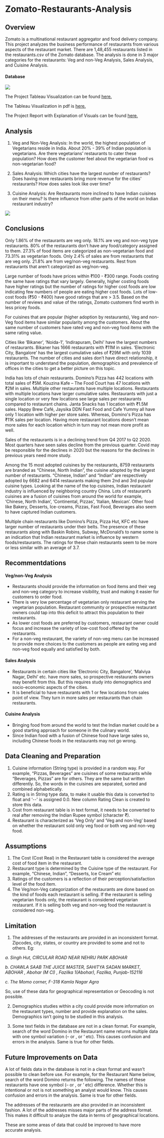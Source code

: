 # Zomato-Restaurants-Analysis

## Overview
Zomato is a multinational restaurant aggregator and food delivery company. This project analyzes the business performance of restaurants from various aspects of the restaurant market.
There are 1,48,455 restaurants listed in the restaurants.csv of the Zomato database. The analysis is done in 3 major categories for the restaurants: Veg and non-Veg Analysis, Sales Analysis, and Cuisine Analysis.

#### Database

<img src="https://github.com/vandanadhakal/Zomato-Restaurants-Analysis/blob/main/Database.png">

The Project Tableau Visualization can be found <a href='https://public.tableau.com/app/profile/vandana.dhakal/viz/ZomatoRestaurantAnalysis_17443888388170/ZomatoRestaurantsAnalysis?publish=yes'><u>here</u>.</a>

The Tableau Visualization in pdf is <a href='https://github.com/vandanadhakal/Zomato-Restaurants-Analysis/blob/main/Zomato%20Restaurants%20Analysis.pdf'><u>here</u>.</a>

The Project Report with Explanation of Visuals can be found <a href='https://github.com/vandanadhakal/Zomato-Restaurants-Analysis/blob/main/Zomato%20Analysis-Final%20Report.pdf'><u>here</u>.</a>

## Analysis
1. Veg and Non-Veg Analysis: In the world, the highest population of Vegetarians reside in India. About 20% - 39% of Indian population is vegetarians. Are there vegetarians’ restaurants to cater these population? How does the customer feel about the vegetarian food vs non-vegetarian food?

2. Sales Analysis: Which cities have the largest number of restaurants? Does having more restaurants bring more revenue for the cities' restaurants? How does sales look like over time?

3. Cuisine Analysis: Are Restaurants more inclined to have Indian cuisines on their menu? Is there influence from other parts of the world on Indian restaurant industry?

<img src="https://github.com/vandanadhakal/Zomato-Restaurants-Analysis/blob/main/Veg%3Anon-Veg%20Analysis.png">

## Conclusions
Only 1.86% of the restaurants are veg only. 18.1% are veg and non-veg type restaurants. 80% of the restaurants don’t have any food/category assigned to them.
27.3% of food items are categorized as non-vegetarian food and 73.31% as vegetarian foods. Only 2.4% of sales are from restaurants that are veg only. 21.8% are from veg/non-veg restaurants. Rest from restaurants that aren’t categorized as veg/non-veg. 

Large number of foods have prices within ₹100 - ₹300 range. Foods costing the same have ratings that vary largely. Generally, higher costing foods have higher ratings but the number of ratings for higher cost foods are low indicating few numbers of people are eating higher cost foods. Lots of low-cost foods (₹50 - ₹400) have good ratings that are > 3.5. Based on the number of reviews and value of the ratings, Zomato customers find worth in less pricey foods. 

For cuisines that are popular (higher adoption by restaurants), Veg and non-Veg food items have similar popularity among the customers. About the same number of customers have rated veg and non-veg food items with the same rating value. 

Cities like ‘Bikaner’, ‘Noida-1’, ‘Indirapuram, Delhi’ have the largest numbers of restaurants. Bikaner has 1666 restaurants with ₹11M in sales. ‘Electronic City, Bangalore’ has the largest cumulative sales of ₹29M with only 1039 restaurants. The number of cities and sales don’t have direct relationship, it is important to understand the population, demographics and prevalence of offices in the cities to get a better picture on this topic. 

India has lots of chain restaurants. Domino’s Pizza has 442 locations with total sales of ₹5M. Kouzina Kafe – The Food Court has 47 locations with ₹2M in sales. Multiple other restaurants have multiple locations. Restaurants with multiple locations have larger cumulative sales. Restaurants with just a single location or very few locations see large sales per restaurants compared to restaurant chains. Janta Snacks has 1 location with ₹1.5M sales. Happy Brew Café, Jaysika DDN Fast Food and Cafe Yummy all have only 1 location with higher per store sales. Whereas, Domino's Pizza has ₹11K sales per location. Having more restaurant locations doesn’t mean more sales for each location which in turn may not mean more profit as well.

Sales of the restaurants is in a declining trend from Q4 2017 to Q2 2020. Most quarters have seen sales decline from the previous quarter. Covid may be responsible for the declines in 2020 but the reasons for the declines in previous years need more study.

Among the 15 most adopted cuisines by the restaurants, 8759 restaurants are branded as “Chinese, North Indian”, the cuisine adopted by the largest number of restaurants. “Chinese, Indian” and “Indian” are respectively adopted by 6682 and 6414 restaurants making them 2nd and 3rd popular cuisine types. Looking at the name of the top cuisines, Indian restaurant industry is influenced by neighboring country China. Lots of restaurant’s cuisines are a fusion of cuisines from around the world for example, ‘Chinese, North Indian’, ‘Continental, Pizzas’, ‘Italian, Mexican’. Other food like Bakery, Desserts, Ice-creams, Pizzas, Fast Food, Beverages also seem to have captured Indian customers.

Multiple chain restaurants like Domino’s Pizza, Pizza Hut, KFC etc have larger number of restaurants under their belts. The presence of these restaurants along with Baskin Robins, Subway, McDonald’s to name some is an indication that Indian restaurant market is influence by western foods/restaurants. The ratings for these chain restaurants seem to be more or less similar with an average of 3.7. 

## Recommentdations
#### Veg/non-Veg Analysis
- Restaurants should provide the information on food items and their veg and non-veg category to increase visibility, trust and making it easier for customers to order food. 
- There is very low percentage of vegetarian only restaurant serving the vegetarian population. Restaurant community or prospective restaurant owners could tap into this deficit to attract this population to their restaurants. 
- As lower cost foods are preferred by customers, restaurant owner could focus and increase the variety of low-cost food offered by the restaurants. 
- For a non-veg restaurant, the variety of non-veg menu can be increased to provide more choices to the customers as people are eating veg and non-veg food equally and satisfied by both.
#### Sales Analysis
- Restaurants in certain cities like ‘Electronic City, Bangalore’, ‘Malviya Nagar, Delhi’ etc. have more sales, so prospective restaurants owners may benefit from this. But this requires study into demographics and socio-economic aspects of the cities. 
- It is beneficial to have restaurants with 1 or few locations from sales point of view. They turn in more sales per restaurants than chain restaurants.
#### Cuisine Analysis
- Bringing food from around the world to test the Indian market could be a good starting approach for someone in the culinary world.
- Since Indian food with a fusion of Chinese food have large sales so, including Chinese foods in the restaurants may not go wrong. 

## Data Cleaning and Preparation
1.	Cuisine information (String type) is provided in a random way. For example, “Pizzas, Beverages” are cuisines of some restaurants while “Beverages, Pizzas” are for others. They are the same but written differently. So, the words in the cuisines are separated, sorted and combined alphabetically.
2.	Rating is in String type data, to make it usable this data is converted to float and ‘--' is assigned 0.0. New column Rating Clean is created to store this data.
3.	Cost from restaurant table is in text format, it needs to be converted to real after removing the Indian Rupee symbol (character ₹). 
4.	Restaurant is characterized as ‘Veg Only’ and ‘Veg and non-Veg’ based on whether the restaurant sold only veg food or both veg and non-veg food.

## Assumptions
1.	The Cost (Cost Real) in the Restaurant table is considered the average cost of food item in the restaurant.
2.	Restaurant type is determined by the Cuisine type of the restaurant. For example, “Chinese, Indian”, “Desserts, Ice Cream” etc
3.	Ratings of the customers is a reflection of their perception/satisfaction level of the food item.
4.	The Veg/non-Veg categorization of the restaurants are done based on the kind of foods each restaurant is selling. If the restaurant is selling vegetarian foods only, the restaurant is considered vegetarian restaurant. If it is selling both veg and non-veg food the restaurant is considered non-veg. 

## Limitation
1.	The addresses of the restaurants are provided in an inconsistent format. Zipcodes, city, states, or country are provided to some and not to others. Eg:
   
   _a.	Singh Hut, CIRCULAR ROAD NEAR NEHRU PARK ABOHAR_

   _b.	CHAWLA SAAB THE JUICE MASTER, SAHITYA SADAN MARKET, ABOHAR ,  Abohar (M Cl) , Fazilka 1(Abohar), Fazilka,  Punjab-152116_

   _c.	The Momo corner, F-318 Kamla Nagar Agra_

So, use of these data for geographical representation or Geocoding is not possible.

2.	Demographics studies within a city could provide more information on the restaurant types, number and provide explanation on the sales. Demographics isn’t going to be studied in this analysis.
   
3.	Some text fields in the database are not in a clean format. For example, search of the word Domino in the Restaurant name returns multiple data with one symbol variation (– or , or ‘ etc). This causes confusion and errors in the analysis. Same is true for other fields.

## Future Improvements on Data
A lot of fields data in the database is not in a clean format and wasn’t possible to clean before use. For example, for the Restaurant Name below, search of the word Domino returns the following. The names of these restaurants have one symbol (– or , or ‘ etc) difference. Whether this is intentional or not is not something an analyst would know. This causes confusion and errors in the analysis. Same is true for other fields.

The addresses of the restaurants are also provided in an inconsistent fashion. A lot of the addresses misses major parts of the address format. This makes it difficult to analyze the data in terms of geographical locations.

These are some areas of data that could be improved to have more accurate analysis.
